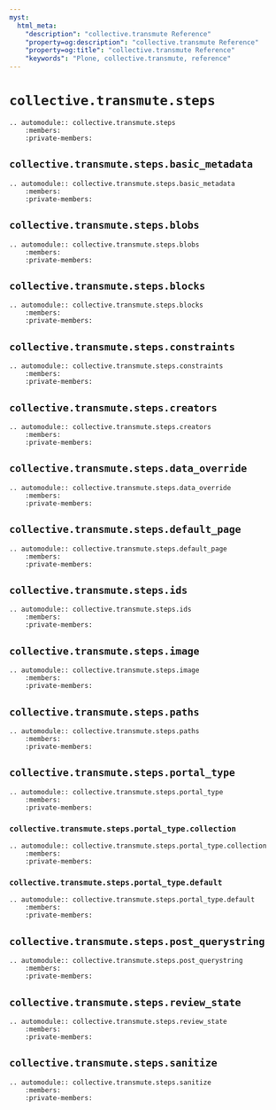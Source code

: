```yaml
---
myst:
  html_meta:
    "description": "collective.transmute Reference"
    "property=og:description": "collective.transmute Reference"
    "property=og:title": "collective.transmute Reference"
    "keywords": "Plone, collective.transmute, reference"
---
```


# `collective.transmute.steps`

```{eval-rst}
.. automodule:: collective.transmute.steps
    :members:
    :private-members:
```

## `collective.transmute.steps.basic_metadata`

```{eval-rst}
.. automodule:: collective.transmute.steps.basic_metadata
    :members:
    :private-members:
```

## `collective.transmute.steps.blobs`

```{eval-rst}
.. automodule:: collective.transmute.steps.blobs
    :members:
    :private-members:
```

## `collective.transmute.steps.blocks`

```{eval-rst}
.. automodule:: collective.transmute.steps.blocks
    :members:
    :private-members:
```

## `collective.transmute.steps.constraints`

```{eval-rst}
.. automodule:: collective.transmute.steps.constraints
    :members:
    :private-members:
```

## `collective.transmute.steps.creators`

```{eval-rst}
.. automodule:: collective.transmute.steps.creators
    :members:
    :private-members:
```

## `collective.transmute.steps.data_override`

```{eval-rst}
.. automodule:: collective.transmute.steps.data_override
    :members:
    :private-members:
```

## `collective.transmute.steps.default_page`

```{eval-rst}
.. automodule:: collective.transmute.steps.default_page
    :members:
    :private-members:
```

## `collective.transmute.steps.ids`

```{eval-rst}
.. automodule:: collective.transmute.steps.ids
    :members:
    :private-members:
```

## `collective.transmute.steps.image`

```{eval-rst}
.. automodule:: collective.transmute.steps.image
    :members:
    :private-members:
```

## `collective.transmute.steps.paths`

```{eval-rst}
.. automodule:: collective.transmute.steps.paths
    :members:
    :private-members:
```

## `collective.transmute.steps.portal_type`

```{eval-rst}
.. automodule:: collective.transmute.steps.portal_type
    :members:
    :private-members:
```

### `collective.transmute.steps.portal_type.collection`

```{eval-rst}
.. automodule:: collective.transmute.steps.portal_type.collection
    :members:
    :private-members:
```

### `collective.transmute.steps.portal_type.default`

```{eval-rst}
.. automodule:: collective.transmute.steps.portal_type.default
    :members:
    :private-members:
```

## `collective.transmute.steps.post_querystring`

```{eval-rst}
.. automodule:: collective.transmute.steps.post_querystring
    :members:
    :private-members:
```

## `collective.transmute.steps.review_state`

```{eval-rst}
.. automodule:: collective.transmute.steps.review_state
    :members:
    :private-members:
```

## `collective.transmute.steps.sanitize`

```{eval-rst}
.. automodule:: collective.transmute.steps.sanitize
    :members:
    :private-members:
```
